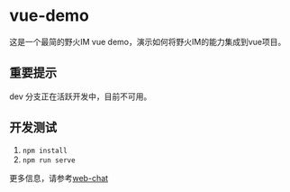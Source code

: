 # vue-demo

这是一个最简的野火IM vue demo，演示如何将野火IM的能力集成到vue项目。

## 重要提示
dev 分支正在活跃开发中，目前不可用。

## 开发测试
1. ```npm install```
2. ```npm run serve```


更多信息，请参考[web-chat](https://github.com/wildfirechat/web-chat)

